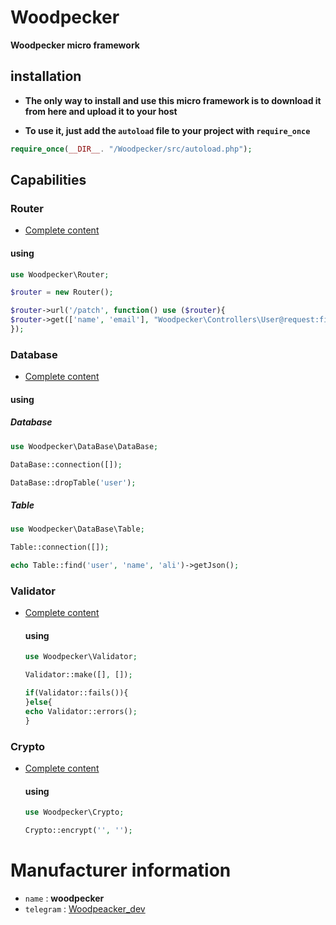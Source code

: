 # Woodpecker
**Woodpecker micro framework**

## installation

- **The only way to install and use this micro framework is to download it from here and upload it to your host**

-  **To use it, just add the `autoload` file to your project with `require_once`**

  ```php
  require_once(__DIR__. "/Woodpecker/src/autoload.php");
  ```

## Capabilities

### Router 
- [Complete content](src/Router/)
  
 #### using 
 ```php
use Woodpecker\Router;

$router = new Router();

$router->url('/patch', function() use ($router){
$router->get(['name', 'email'], "Woodpecker\Controllers\User@request:find");
});
```

 
### Database
- [Complete content](src/DataBase/)
  
 #### using 
 ##### Database
 ```php
use Woodpecker\DataBase\DataBase;

DataBase::connection([]);

DataBase::dropTable('user');
```
##### Table 
```php
use Woodpecker\DataBase\Table;

Table::connection([]);

echo Table::find('user', 'name', 'ali')->getJson();

```
### Validator

- [Complete content](src/Validator/)

  #### using
  ```php
  use Woodpecker\Validator;

  Validator::make([], []);

  if(Validator::fails()){
  }else{
  echo Validator::errors();
  }
  

  ```

### Crypto

- [Complete content](src/Crypto/)

  #### using 
  ```php
  use Woodpecker\Crypto;

  Crypto::encrypt('', '');
  ```


# Manufacturer information 
- `name` : **woodpecker**
- `telegram` : [Woodpeacker_dev](https://t.me/Woodpeacker_dev)
